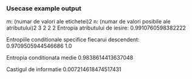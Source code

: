 ### Usecase example output

m: (numar de valori ale etichetei)2 <keyboard input>
n: (numar de valori posibile ale atributului)2 <keyboard input>
3 <keyboard input>
2 <keyboard input>
2 <keyboard input>
2 <keyboard input>
Entropia atributului de iesire:
0.9910760598382222

Entropiile conditionale specifice fiecarui descendent:
0.9709505944546686
1.0

Entropia conditionata medie
0.9838614413637048

Castigul de informatie
0.007214618474517431